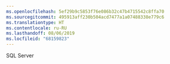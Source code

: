 ```yaml
---
ms.openlocfilehash: 5ef29b9c5853f76e086b32c47b4715542c8ffa70
ms.sourcegitcommit: 495913aff230b504acd7477a1a07488338e779c6
ms.translationtype: HT
ms.contentlocale: ru-RU
ms.lasthandoff: 08/06/2019
ms.locfileid: "68159823"
---
```

 SQL Server 